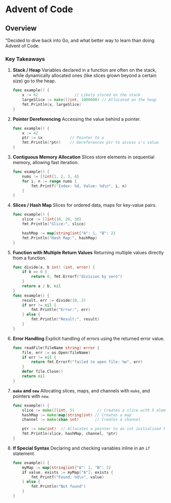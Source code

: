 # Advent of Code

## Overview
"Decided to dive back into Go, and what better way to learn than doing Advent of Code.


### Key Takeaways

1. **Stack / Heap**
   Variables declared in a function are often on the stack, while dynamically allocated ones (like slices grown beyond a certain size) go to the heap.
   ```go
   func example() {
       x := 42                // Likely stored on the stack
       largeSlice := make([]int, 1000000) // Allocated on the heap
       fmt.Println(x, largeSlice)
   }
   ```

2. **Pointer Dereferencing**
   Accessing the value behind a pointer.
   ```go
   func example() {
       x := 42
       ptr := &x            // Pointer to x
       fmt.Println(*ptr)    // Dereferences ptr to access x's value
   }
   ```

3. **Contiguous Memory Allocation**
   Slices store elements in sequential memory, allowing fast iteration.
   ```go
   func example() {
       nums := []int{1, 2, 3, 4}
       for i, n := range nums {
           fmt.Printf("Index: %d, Value: %d\n", i, n)
       }
   }
   ```

4. **Slices / Hash Map**
   Slices for ordered data, maps for key-value pairs.
   ```go
   func example() {
       slice := []int{10, 20, 30}
       fmt.Println("Slice:", slice)

       hashMap := map[string]int{"A": 1, "B": 2}
       fmt.Println("Hash Map:", hashMap)
   }
   ```

5. **Function with Multiple Return Values**
   Returning multiple values directly from a function.
   ```go
   func divide(a, b int) (int, error) {
       if b == 0 {
           return 0, fmt.Errorf("division by zero")
       }
       return a / b, nil
   }
   func example() {
       result, err := divide(10, 2)
       if err != nil {
           fmt.Println("Error:", err)
       } else {
           fmt.Println("Result:", result)
       }
   }
   ```

6. **Error Handling**
   Explicit handling of errors using the returned error value.
   ```go
   func readFile(fileName string) error {
       file, err := os.Open(fileName)
       if err != nil {
           return fmt.Errorf("failed to open file: %w", err)
       }
       defer file.Close()
       return nil
   }
   ```

7. **`make` and `new`**
   Allocating slices, maps, and channels with `make`, and pointers with `new`.
   ```go
   func example() {
       slice := make([]int, 5)          // Creates a slice with 5 elements
       hashMap := make(map[string]int) // Creates a map
       channel := make(chan int)       // Creates a channel

       ptr := new(int)  // Allocates a pointer to an int initialized to 0
       fmt.Println(slice, hashMap, channel, *ptr)
   }
   ```

8. **If Special Syntax**
   Declaring and checking variables inline in an `if` statement.
   ```go
   func example() {
       myMap := map[string]int{"A": 1, "B": 2}
       if value, exists := myMap["A"]; exists {
           fmt.Printf("Found: %d\n", value)
       } else {
           fmt.Println("Not found")
       }
   }
   ```
